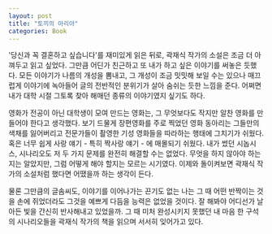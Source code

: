 ```yaml
---
layout: post
title: "토끼의 아리아"
categories: Book
---
```


'당신과 꼭 결혼하고 싶습니다'를 재미있게 읽은 뒤로, 곽재식 작가의 소설은 조금 더 아껴두고 읽고 싶었다. 그만큼 어딘가 친근하고 또 내가 하고 싶은 이야기를 써놓은 듯했다. 모든 이야기가 나름의 개성을 뽐내고, 그 개성이 조금 밋밋해 보일 수는 있으나 매끄럽게 이야기에 녹아들어 글의 전반적인 분위기가 살아 숨쉬는 듯한 느낌을 준다. 어쩌면 내가 대학 시절 그토록 찾아 해매던 종류의 이야기였지 싶기도 하다.

영화가 전공이 아닌 대학생이 모여 만드는 영화는, 그 무엇보다도 작지만 알찬 영화를 만들어야 한다고 생각했다. 보기 드물게 장편영화를 주로 찍었던 영화 동아리는 그들만의 색채를 잃어버리고 전문가들이 촬영한 기성 영화들을 따라하는 행태에 그치기가 쉬웠다. 혹은 너무 쉽게 사랑 얘기 - 특히 짝사랑 얘기 - 에 매몰되기 쉬웠다. 내가 썼던 시놉시스, 시나리오도 저 두 가지 문제를 완전히 해결할 수는 없었다. 무엇을 하지 않아야 하는지는 알았지만, 그럼 어떻게 해야 할지는 모르는 시기였다. 이제와 돌이켜보면 곽재식 작가의 소설처럼 했다면 어땠을까 하는 생각이 든다.

물론 그만큼의 글솜씨도, 이야기를 이어나가는 끈기도 없는 나는 그 때 어떤 반짝이는 것을 손에 쥐었더라도 그것을 예쁘게 다듬을 능력은 없었을 것이다. 잘 해봐야 어디선가 날아든 빛을 간신히 반사해내고 있었을까. 그 때 미처 완성시키지 못했던 내 마음 한 구석의 시나리오들을 곽재식 작가의 책을 읽으며 서서히 잊어가고 있다.